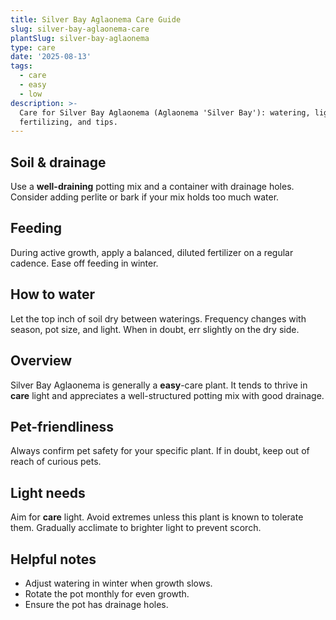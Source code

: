 ```yaml
---
title: Silver Bay Aglaonema Care Guide
slug: silver-bay-aglaonema-care
plantSlug: silver-bay-aglaonema
type: care
date: '2025-08-13'
tags:
  - care
  - easy
  - low
description: >-
  Care for Silver Bay Aglaonema (Aglaonema 'Silver Bay'): watering, light, soil,
  fertilizing, and tips.
---
```

## Soil & drainage
Use a **well-draining** potting mix and a container with drainage holes. Consider adding perlite or bark if your mix holds too much water.

## Feeding
During active growth, apply a balanced, diluted fertilizer on a regular cadence. Ease off feeding in winter.

## How to water
Let the top inch of soil dry between waterings. Frequency changes with season, pot size, and light. When in doubt, err slightly on the dry side.

## Overview
Silver Bay Aglaonema is generally a **easy**-care plant. It tends to thrive in **care** light and appreciates a well-structured potting mix with good drainage.

## Pet-friendliness
Always confirm pet safety for your specific plant. If in doubt, keep out of reach of curious pets.

## Light needs
Aim for **care** light. Avoid extremes unless this plant is known to tolerate them. Gradually acclimate to brighter light to prevent scorch.

## Helpful notes
- Adjust watering in winter when growth slows.
- Rotate the pot monthly for even growth.
- Ensure the pot has drainage holes.
